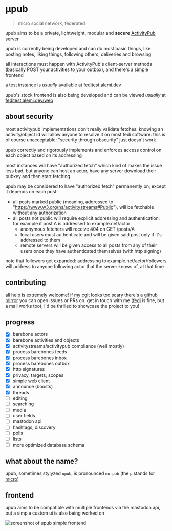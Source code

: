 # μpub
> micro social network, federated

μpub aims to be a private, lightweight, modular and **secure** [ActivityPub](https://www.w3.org/TR/activitypub/) server

μpub is currently being developed and can do most basic things, like posting notes, liking things, following others, deliveries and browsing

all interactions must happen with ActivityPub's client-server methods (basically POST your activities to your outbox), and there's a simple frontend

a test instance is _usually_ available at [feditest.alemi.dev](https://feditest.alemi.dev)

upub's stock frontend is also being developed and can be viewed _usually_ at [feditest.alemi.dev/web](https://feditest.alemi.dev/web)

## about security
most activitypub implementations don't really validate fetches: knowing an activity/object id will allow anyone to resolve it on most fedi software. this is of course unacceptable: "security through obscurity" just doesn't work

μpub correctly and rigorously implements and enforces access control on each object based on its addressing

most instances will have "authorized fetch" which kind of makes the issue less bad, but anyone can host an actor, have any server download their pubkey and then start fetching

μpub may be considered to have "authorized fetch" permanently on, except it depends on each post:
 * all posts marked public (meaning, addressed to "https://www.w3.org/ns/activitystreams#Public"), will be fetchable without any authorization
 * all posts not public will require explicit addressing and authentication: for example if post A is addressed to example.net/actor
   * anonymous fetchers will receive 404 on GET /posts/A
   * local users must authenticate and will be given said post only if it's addressed to them
   * remote servers will be given access to all posts from any of their users once they have authenticated themselves (with http signing)

note that followers get expanded: addressing to example.net/actor/followers will address to anyone following actor that the server knows of, at that time

## contributing

all help is extremely welcome! if [my cgit](https://git.alemi.dev/upub.git/) looks too scary there's a [github mirror](https://github.com/alemidev/upub) you can open issues or PRs on. get in touch with me ([fedi](https://social.alemi.dev/users/alemi) is fine, but a mail works too), i'd be thrilled to showcase the project to you!

## progress

 - [x] barebone actors
 - [x] barebone activities and objects
 - [x] activitystreams/activitypub compliance (well mostly)
 - [x] process barebones feeds
 - [x] process barebones inbox
 - [x] process barebones outbox
 - [x] http signatures
 - [x] privacy, targets, scopes
 - [x] simple web client
 - [x] announce (boosts)
 - [x] threads
 - [ ] editing
 - [ ] searching
 - [ ] media
 - [ ] user fields
 - [ ] mastodon api
 - [ ] hashtags, discovery
 - [ ] polls
 - [ ] lists
 - [ ] more optimized database schema

## what about the name?
μpub, sometimes stylyzed `upub`, is pronounced `mu-pub` (the `μ` stands for [micro](https://en.wikipedia.org/wiki/International_System_of_Units#Prefixes))

## frontend
upub aims to be compatible with multiple frontends via the mastodon api, but a simple custom ui is also being worked on

![screenshot of upub simple frontend](https://cdn.alemi.dev/proj/upub/fe/20240416.png)

